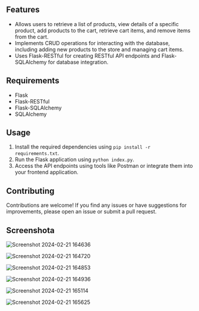 ## Features

- Allows users to retrieve a list of products, view details of a specific product, add products to the cart, retrieve cart items, and remove items from the cart.
- Implements CRUD operations for interacting with the database, including adding new products to the store and managing cart items.
- Uses Flask-RESTful for creating RESTful API endpoints and Flask-SQLAlchemy for database integration.

## Requirements

- Flask
- Flask-RESTful
- Flask-SQLAlchemy
- SQLAlchemy

## Usage

1. Install the required dependencies using `pip install -r requirements.txt`.
2. Run the Flask application using `python index.py`.
3. Access the API endpoints using tools like Postman or integrate them into your frontend application.

## Contributing

Contributions are welcome! If you find any issues or have suggestions for improvements, please open an issue or submit a pull request.

## Screenshota

![Screenshot 2024-02-21 164636](https://github.com/Luthin2003/E-Commerce-API/assets/101446790/1d9ab80b-2d4e-48b0-aa13-4756fc1bcb34)

![Screenshot 2024-02-21 164720](https://github.com/Luthin2003/E-Commerce-API/assets/101446790/afcd9f52-20ef-464c-bbfe-4a7f35f2a8e0)

![Screenshot 2024-02-21 164853](https://github.com/Luthin2003/E-Commerce-API/assets/101446790/39cc9327-d853-4346-9832-71718e7c3059)

![Screenshot 2024-02-21 164936](https://github.com/Luthin2003/E-Commerce-API/assets/101446790/0dda5907-b9ed-4968-85db-63d191b1af23)

![Screenshot 2024-02-21 165114](https://github.com/Luthin2003/E-Commerce-API/assets/101446790/d2828042-bd76-42e5-948b-3ddd3f07381b)

![Screenshot 2024-02-21 165625](https://github.com/Luthin2003/E-Commerce-API/assets/101446790/b21cb94f-9594-4e84-9e21-a8ec8356ad8c)

